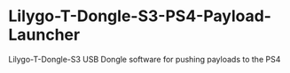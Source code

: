 # Lilygo-T-Dongle-S3-PS4-Payload-Launcher
Lilygo-T-Dongle-S3 USB Dongle software for pushing payloads to the PS4
